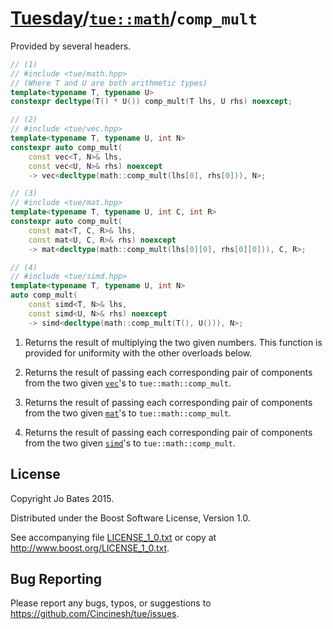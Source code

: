 [Tuesday](../../../README.md)/[`tue::math`](../../namespaces/tue/math.md)/`comp_mult`
=====================================================================================
Provided by several headers.

```c++
// (1)
// #include <tue/math.hpp>
// (Where T and U are both arithmetic types)
template<typename T, typename U>
constexpr decltype(T() * U()) comp_mult(T lhs, U rhs) noexcept;

// (2)
// #include <tue/vec.hpp>
template<typename T, typename U, int N>
constexpr auto comp_mult(
    const vec<T, N>& lhs,
    const vec<U, N>& rhs) noexcept
    -> vec<decltype(math::comp_mult(lhs[0], rhs[0])), N>;

// (3)
// #include <tue/mat.hpp>
template<typename T, typename U, int C, int R>
constexpr auto comp_mult(
    const mat<T, C, R>& lhs,
    const mat<U, C, R>& rhs) noexcept
    -> mat<decltype(math::comp_mult(lhs[0][0], rhs[0][0])), C, R>;

// (4)
// #include <tue/simd.hpp>
template<typename T, typename U, int N>
auto comp_mult(
    const simd<T, N>& lhs,
    const simd<U, N>& rhs) noexcept
    -> simd<decltype(math::comp_mult(T(), U())), N>;
```

1. Returns the result of multiplying the two given numbers. This function is
   provided for uniformity with the other overloads below.

2. Returns the result of passing each corresponding pair of components from the
   two given [`vec`](../../headers/vec.md)'s to `tue::math::comp_mult`.

3. Returns the result of passing each corresponding pair of components from the
   two given [`mat`](../../headers/mat.md)'s to `tue::math::comp_mult`.

4. Returns the result of passing each corresponding pair of components from the
   two given [`simd`](../../headers/simd.md)'s to `tue::math::comp_mult`.

License
-------
Copyright Jo Bates 2015.

Distributed under the Boost Software License, Version 1.0.

See accompanying file [LICENSE_1_0.txt](../../../LICENSE_1_0.txt) or copy at
http://www.boost.org/LICENSE_1_0.txt.

Bug Reporting
-------------
Please report any bugs, typos, or suggestions to
https://github.com/Cincinesh/tue/issues.
